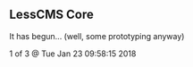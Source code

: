 LessCMS Core
------------

It has begun... (well, some prototyping anyway)

1 of 3 @ Tue Jan 23 09:58:15 2018
